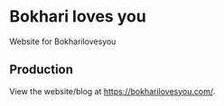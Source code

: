# Bokhari loves you

Website for Bokharilovesyou

## Production

View the website/blog at https://bokharilovesyou.com/.
